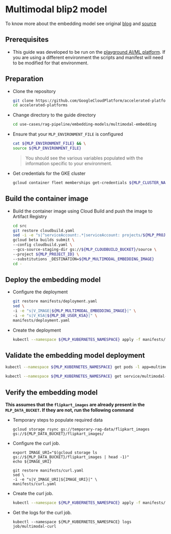 # Multimodal blip2 model

To know more about the embedding model see original
[blog](https://blog.salesforceairesearch.com/blip-2/) and
[source](https://github.com/salesforce/LAVIS/tree/main/examples)

## Prerequisites

- This guide was developed to be run on the
  [playground AI/ML platform](/platforms/gke-aiml/playground/README.md). If you
  are using a different environment the scripts and manifest will need to be
  modified for that environment.

## Preparation

- Clone the repository

  ```sh
  git clone https://github.com/GoogleCloudPlatform/accelerated-platforms && \
  cd accelerated-platforms
  ```

- Change directory to the guide directory

  ```sh
  cd use-cases/rag-pipeline/embedding-models/multimodal-embedding
  ```

- Ensure that your `MLP_ENVIRONMENT_FILE` is configured

  ```sh
  cat ${MLP_ENVIRONMENT_FILE} && \
  source ${MLP_ENVIRONMENT_FILE}
  ```

  > You should see the various variables populated with the information specific
  > to your environment.

- Get credentials for the GKE cluster

  ```sh
  gcloud container fleet memberships get-credentials ${MLP_CLUSTER_NAME} --project ${MLP_PROJECT_ID}
  ```

## Build the container image

- Build the container image using Cloud Build and push the image to Artifact
  Registry

  ```sh
  cd src
  git restore cloudbuild.yaml
  sed -i -e "s|^serviceAccount:.*|serviceAccount: projects/${MLP_PROJECT_ID}/serviceAccounts/${MLP_BUILD_GSA}|" cloudbuild.yaml
  gcloud beta builds submit \
  --config cloudbuild.yaml \
  --gcs-source-staging-dir gs://${MLP_CLOUDBUILD_BUCKET}/source \
  --project ${MLP_PROJECT_ID} \
  --substitutions _DESTINATION=${MLP_MULTIMODAL_EMBEDDING_IMAGE}
  cd -
  ```

## Deploy the embedding model

- Configure the deployment

  ```sh
  git restore manifests/deployment.yaml
  sed \
  -i -e "s|V_IMAGE|${MLP_MULTIMODAL_EMBEDDING_IMAGE}|" \
  -i -e "s|V_KSA|${MLP_DB_USER_KSA}|" \
  manifests/deployment.yaml
  ```

- Create the deployment

  ```sh
  kubectl --namespace ${MLP_KUBERNETES_NAMESPACE} apply -f manifests/deployment.yaml
  ```

## Validate the embedding model deployment

```sh
kubectl --namespace ${MLP_KUBERNETES_NAMESPACE} get pods -l app=multimodal-embedding-model
```

```sh
kubectl --namespace ${MLP_KUBERNETES_NAMESPACE} get service/multimodal-embedding-model
```

## Verify the embedding model

**This assumes that the `flipkart_images` are already present in the
`MLP_DATA_BUCKET`. If they are not, run the following command**

- Temporary steps to populate required data

  ```
  gcloud storage rsync gs://temporary-rag-data/flipkart_images gs://${MLP_DATA_BUCKET}/flipkart_images/
  ```

- Configure the curl job.

  ```
  export IMAGE_URI="$(gcloud storage ls gs://${MLP_DATA_BUCKET}/flipkart_images | head -1)"
  echo ${IMAGE_URI}
  ```

  ```
  git restore manifests/curl.yaml
  sed \
  -i -e "s|V_IMAGE_URI|${IMAGE_URI}|" \
  manifests/curl.yaml
  ```

- Create the curl job.

  ```sh
  kubectl --namespace ${MLP_KUBERNETES_NAMESPACE} apply -f manifests/curl.yaml
  ```

- Get the logs for the curl job.

  ```
  kubectl --namespace ${MLP_KUBERNETES_NAMESPACE} logs job/multimodal-curl
  ```
